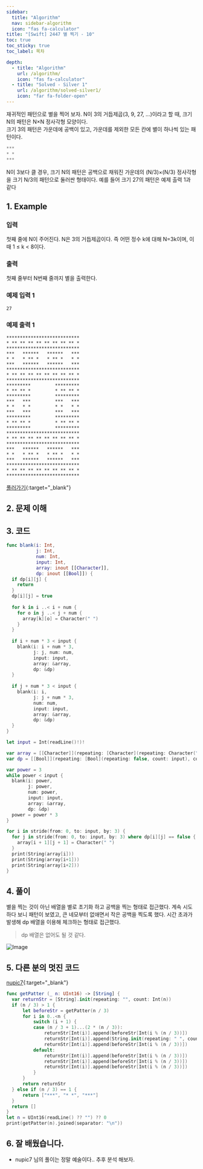 ```yaml
---
sidebar:
  title: "Algorithm"
  nav: sidebar-algorithm
  icon: "fas fa-calculator"
title: "[Swift] 2447 별 찍기 - 10"
toc: true
toc_sticky: true
toc_label: 목차

depth: 
  - title: "Algorithm"
    url: /algorithm/
    icon: "fas fa-calculator"
  - title: "Solved - Silver 1"
    url: /algorithm/solved-silver1/
    icon: "far fa-folder-open"
---
```


재귀적인 패턴으로 별을 찍어 보자. N이 3의 거듭제곱(3, 9, 27, ...)이라고 할 때, 크기 N의 패턴은 N×N 정사각형 모양이다.  
크기 3의 패턴은 가운데에 공백이 있고, 가운데를 제외한 모든 칸에 별이 하나씩 있는 패턴이다.
```swift
***
* *
***
```
N이 3보다 클 경우, 크기 N의 패턴은 공백으로 채워진 가운데의 (N/3)×(N/3) 정사각형을 크기 N/3의 패턴으로 둘러싼 형태이다. 예를 들어 크기 27의 패턴은 예제 출력 1과 같다

## 1. Example
### 입력
첫째 줄에 N이 주어진다. N은 3의 거듭제곱이다. 즉 어떤 정수 k에 대해 N=3k이며, 이때 1 ≤ k < 8이다.

### 출력
첫째 줄부터 N번째 줄까지 별을 출력한다.

### 예제 입력 1
```
27
```
### 예제 출력 1
```
***************************
* ** ** ** ** ** ** ** ** *
***************************
***   ******   ******   ***
* *   * ** *   * ** *   * *
***   ******   ******   ***
***************************
* ** ** ** ** ** ** ** ** *
***************************
*********         *********
* ** ** *         * ** ** *
*********         *********
***   ***         ***   ***
* *   * *         * *   * *
***   ***         ***   ***
*********         *********
* ** ** *         * ** ** *
*********         *********
***************************
* ** ** ** ** ** ** ** ** *
***************************
***   ******   ******   ***
* *   * ** *   * ** *   * *
***   ******   ******   ***
***************************
* ** ** ** ** ** ** ** ** *
***************************
```
[<i class="fas fa-link"></i> 풀러가기](https://www.acmicpc.net/problem/2447){:target="_blank"}  
## 2. 문제 이해


## 3. 코드
```swift
func blank(i: Int, 
           j: Int, 
           num: Int, 
           input: Int, 
           array: inout [[Character]], 
           dp: inout [[Bool]]) {
  if dp[i][j] {
    return
  }
  dp[i][j] = true
  
  for k in i ..< i + num {
    for o in j ..< j + num {
      array[k][o] = Character(" ")
    }
  }
  
  if i + num * 3 < input {
    blank(i: i + num * 3, 
          j: j, num: num, 
          input: input, 
          array: &array, 
          dp: &dp)
  }
  
  if j + num * 3 < input {
    blank(i: i, 
          j: j + num * 3, 
          num: num, 
          input: input, 
          array: &array, 
          dp: &dp)
  }
}

let input = Int(readLine()!)!

var array = [[Character]](repeating: [Character](repeating: Character("*"), count: input), count: input)
var dp = [[Bool]](repeating: [Bool](repeating: false, count: input), count: input)

var power = 3
while power < input {
  blank(i: power, 
        j: power, 
        num: power, 
        input: input, 
        array: &array, 
        dp: &dp)
  power = power * 3
}

for i in stride(from: 0, to: input, by: 3) {
  for j in stride(from: 0, to: input, by: 3) where dp[i][j] == false {
    array[i + 1][j + 1] = Character(" ")
  }
  print(String(array[i]))
  print(String(array[i+1]))
  print(String(array[i+2]))
}
```

## 4. 풀이
별을 찍는 것이 아닌 배열을 별로 초기화 하고 공백을 찍는 형태로 접근했다.
계속 시도하다 보니 패턴이 보였고, 큰 네모부터 없애면서 작은 공백을 찍도록 했다.
시간 초과가 발생해 dp 배열을 이용해 체크하는 형태로 접근했다.

>dp 배열은 없어도 될 것 같다.

![Image](https://drive.google.com/uc?export=view&id=1lGWXAmkPVx0mWFA0L29NzTDqamCQa_WI)

## 5. 다른 분의 멋진 코드
[<i class="fas fa-link"></i> nupic7](https://www.acmicpc.net/user/nupic7){:target="_blank"}  
```swift
func getPatter (_ n: UInt16) -> [String] {
  var returnStr = [String].init(repeating: "", count: Int(n))
  if (n / 3) > 1 {
      let beforeStr = getPatter(n / 3)
      for i in 0..<n {
          switch (i + 1) {
          case (n / 3 + 1)...(2 * (n / 3)):
              returnStr[Int(i)].append(beforeStr[Int(i % (n / 3))])
              returnStr[Int(i)].append(String.init(repeating: " ", count: Int(n) / 3))
              returnStr[Int(i)].append(beforeStr[Int(i % (n / 3))])
          default:
              returnStr[Int(i)].append(beforeStr[Int(i % (n / 3))])
              returnStr[Int(i)].append(beforeStr[Int(i % (n / 3))])
              returnStr[Int(i)].append(beforeStr[Int(i % (n / 3))])
          }
      }
      return returnStr
  } else if (n / 3) == 1 {
      return ["***", "* *", "***"]
  }
  return []
}
let n = UInt16(readLine() ?? "") ?? 0
print(getPatter(n).joined(separator: "\n"))
```

## 6. 잘 배웠습니다.
- nupic7 님의 풀이는 정말 예술이다..
추후 분석 해보자.
